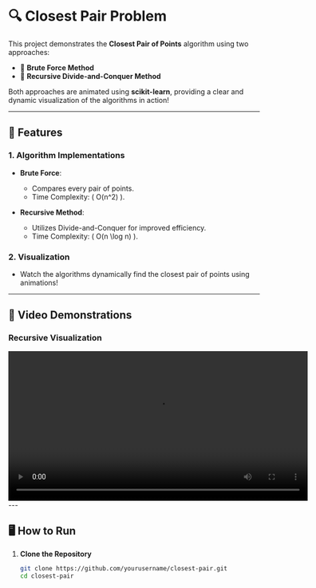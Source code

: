 # 🔍 Closest Pair Problem  

This project demonstrates the **Closest Pair of Points** algorithm using two approaches:  
- 💪 **Brute Force Method**  
- 🧠 **Recursive Divide-and-Conquer Method**  

Both approaches are animated using **scikit-learn**, providing a clear and dynamic visualization of the algorithms in action!  

---

## 🚀 Features  

### 1. **Algorithm Implementations**  
- **Brute Force**:  
  - Compares every pair of points.  
  - Time Complexity: \( O(n^2) \).  

- **Recursive Method**:  
  - Utilizes Divide-and-Conquer for improved efficiency.  
  - Time Complexity: \( O(n \log n) \).  

### 2. **Visualization**  
- Watch the algorithms dynamically find the closest pair of points using animations!  

---

## 🎥 Video Demonstrations  

### Recursive Visualization  
<video controls width="600">  
  <source src="videos/Video.mp4" type="video/mp4">  
  Your browser does not support the video tag.  
</video>
---

## 🖥️ How to Run  

1. **Clone the Repository**  
   ```bash
   git clone https://github.com/yourusername/closest-pair.git
   cd closest-pair
